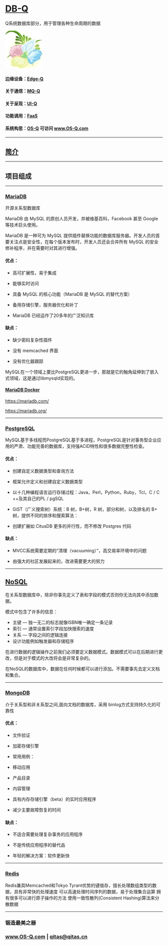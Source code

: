 ﻿# [DB-Q](https://github.com/OS-Q/DB-Q) 

Q系统数据库部分，用于管理各种生命周期的数据

[![sites](OS-Q/OS-Q.png)](http://www.os-q.com)

#### 边缘设备：[Edge-Q](https://github.com/OS-Q/Edge-Q)
#### 关于通信：[MQ-Q](https://github.com/OS-Q/MQ-Q)
#### 关于呈现：[UI-Q](https://github.com/OS-Q/UI-Q)
#### 功能调用：[FaaS](https://github.com/OS-Q/FaaS)

#### 系统构思：[OS-Q](https://github.com/OS-Q/OS-Q) 可访问 www.OS-Q.com

---

## [简介](https://github.com/OS-Q/DB-Q/wiki)


---

## 项目组成

---

### [MariaDB](https://github.com/mongodb)  

开源关系型数据库 

MariaDB 由 MySQL 的原创人员开发，并被维基百科，Facebook 甚至 Google 等技术巨头使用。 

MariaDB 是一种可为 MySQL 提供插件替换功能的数据库服务器。开发人员的首要关注点是安全性，在每个版本发布时，开发人员还会合并所有 MySQL 的安全修补程序，并在需要时对其进行增强。

#### 优点：

* 高可扩展性，易于集成

* 能够实时访问

* 具备 MySQL 的核心功能（MariaDB 是 MySQL 的替代方案）

* 备用存储引擎，服务器优化和补丁

* MariaDB 已经运作了20多年的广泛知识库

#### 缺点：

* 缺少密码复杂性插件

* 没有 memcached 界面

* 没有优化器跟踪

MySQL在一个领域上要比PostgreSQL更进一步，那就是它的触角延伸到了嵌入式领域，这是通过libmysqld实现的。

#### [MariaDB Docker](https://github.com/docker-library/mariadb) 

https://mariadb.com/

https://mariadb.org/

---

### [PostgreSQL](https://www.postgresql.org/)  


MySQL基于多线程而PostgreSQL基于多进程，PostgreSQL是针对事务型企业应用的严肃、功能完善的数据库，支持强ACID特性和很多数据完整性检查。


#### 优点：

* 创建自定义数据类型和查询方法

* 框架允许定义和创建自定义数据类型

* 以十几种编程语言运行存储过程：Java，Perl，Python，Ruby，Tcl，C / C ++及其自己的PL / pgSQL

* GiST（广义搜索树）系统：B 树，B+树，R 树，部分和树，以及排名的 B+ 树，提供不同的排序和搜索算法：

* 创建扩展如 CitusDB 更多的并行性，而不修改 Postgres 代码

 
#### 缺点：

* MVCC系统需要定期的“清理（vacuuming）”，高交易率环境中的问题

* 由强大的社区发展起来的，改进需要更大的努力



---

## [NoSQL](https://github.com/OS-Q/DB-Q/wiki) 

在关系型数据库中，除非你事先定义了表和字段的模式否则你无法向其中添加数据。

模式中包含了许多的信息：

- 主键 — 独一无二的标志就像ISBN唯一确定一条记录
- 索引 — 通常设置索引字段加快搜索的速度
- 关系 — 字段之间的逻辑连接
- 设计功能例如触发器和存储程序

在进行数据的逻辑操作之前我们必须要定义数据模式。数据模式可以在后期进行更改，但是对于模式的大改将会是非常复杂的。

在NoSQL的数据库中，数据在任何时候都可以进行添加。不需要事先去定义文档和集合。

---

### [MongoDB](https://github.com/mongodb)  

介于关系型和非关系型之间,面向文档的数据库，采用 binlog方式支持持久化的可靠性 


#### 优点：

* 文件验证

* 加密存储引擎

* 常用用例：

* 移动应用

* 产品目录

* 内容管理

* 具有内存存储引擎（beta）的实时应用程序

* 减少主要故障恢复的时间

#### 缺点：

* 不适合需要处理复杂事务的应用程序

* 不是传统应用程序的替代品

* 年轻的解决方案：软件更新快

---

### [Redis](https://github.com/antirez/redis)   

Redis兼具Memcached和Tokyo Tyrant优势的键值存，擅长处理数组类型的数据，具有非常快的处理速度
可以高速处理时间序列的数据，易于处理集合运算
拥有很多可以进行原子操作的方法
使用一致性散列(Consistent Hashing)算法来分散数据


---

###  锻造最美之器

###  www.OS-Q.com     |    qitas@qitas.cn
